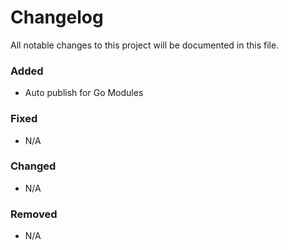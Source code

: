 # Changelog

All notable changes to this project will be documented in this file.

### Added
- Auto publish for Go Modules

### Fixed
- N/A

### Changed
- N/A

### Removed
- N/A